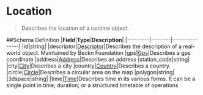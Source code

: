 # Location

> Describes the location of a runtime object.

##Schema Definition |**Field**|**Type**|**Description**|
|---------|--------|---------------| |id|string|
|descriptor|[Descriptor](/docs/core-specification/schema-reference/descriptor)|Describes
the description of a real-world object. Maintained by Beckn Foundation
|gps|[Gps](/docs/core-specification/schema-reference/gps)|Describes a gps
coordinate
|address|[Address](/docs/core-specification/schema-reference/address)|Describes
an address |station_code|string|
|city|[City](/docs/core-specification/schema-reference/city)|Describes a city
|country|[Country](/docs/core-specification/schema-reference/country)|Describes
a country.
|circle|[Circle](/docs/core-specification/schema-reference/circle)|Describes a
circular area on the map |polygon|string| |3dspace|string|
|time|[Time](/docs/core-specification/schema-reference/time)|Describes time in
its various forms. It can be a single point in time; duration; or a structured
timetable of operations
